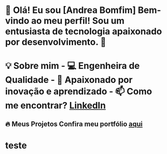 # 👋 Olá! Eu sou [Andrea Bomfim]   Bem-vindo ao meu perfil! Sou um entusiasta de tecnologia apaixonado por desenvolvimento. 🚀  
# 💡 Sobre mim   - 💻 Engenheira de Qualidade  - 🎯 Apaixonado por inovação e aprendizado  - 📫 Como me encontrar? [LinkedIn](https://linkedin.com/in/seunome)  
## 🔥 Meus Projetos   Confira meu portfólio [aqui](https://meuportifolio.com)  
# teste 
